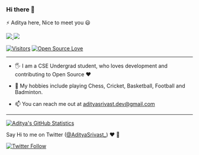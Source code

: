 ### Hi there 👋

⚡ Aditya here, Nice to meet you :smiley:

<div>
  <a href="https://stackoverflow.com/users/10005848/adityasrivast?tab=profile">
    <img src="https://img.shields.io/badge/-adityasrivast-f48024?style=flat-square&labelColor=f48024&logo=stackoverflow&logoColor=white&link=https://stackoverflow.com/users/10005848/adityasrivast?tab=profile">
   </a>
  <a href="https://medium.com/@adityasrivast">
    <img src="https://img.shields.io/badge/-adityasrivast-black?style=flat-square&logo=medium&logoColor=white&link=https://medium.com/@adityasrivast">
  </a>
<!--   <a href="https://www.linkedin.com/in/adityasrivast/">
    <img src="https://img.shields.io/badge/-adityasrivast-blue?style=flat-square&logo=Linkedin&logoColor=white&link=https://www.linkedin.com/in/adityasrivast/">
  </a> -->
</div>

[![Visitors](https://visitor-badge.laobi.icu/badge?page_id=adityasrivast.adityasrivast)](https://github.com/adityasrivast) [![Open Source Love](https://badges.frapsoft.com/os/v2/open-source.svg?v=103)](https://github.com/adityasrivast)

<hr/>

- :raised_hand_with_fingers_splayed: I am a CSE Undergrad student, who loves development and contributing to Open Source :heart:

- 🌱 My hobbies include playing Chess, Cricket, Basketball, Football and Badminton.

- 📫 You can reach me out at [adityasrivast.dev@gmail.com](mailto:adityasrivast.dev@gmail.com)

<hr/>

[![Aditya's GitHub Statistics](https://github-readme-stats.vercel.app/api?username=adityasrivast&count_private=true&show_icons=true&include_all_commits=true)](https://github.com/adityasrivast)

Say Hi to me on Twitter ([@AdityaSrivast_](https://twitter.com/adityasrivast_)) :heart: 💬

[![Twitter Follow](https://img.shields.io/twitter/follow/adityasrivast_?style=social)](https://twitter.com/adityasrivast_)

<!--
**AdityaSrivast/adityasrivast** is a ✨ _special_ ✨ repository because its `README.md` (this file) appears on your GitHub profile.

Here are some ideas to get you started:

- 🔭 I’m currently working on ...
- 🌱 I’m currently learning ...
- 👯 I’m looking to collaborate on ...
- 🤔 I’m looking for help with ...
- 💬 Ask me about ...
- 📫 How to reach me: ...
- 😄 Pronouns: ...
-->

